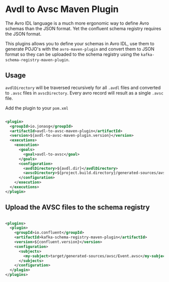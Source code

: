 # Avdl to Avsc Maven Plugin

The Avro IDL language is a much more ergonomic way to define Avro schemas than the JSON
format.
Yet the confluent schema registry requires the JSON format.

This plugins allows you to define your schemas in Avro IDL, use them to generate POJO's
with the `avro-maven-plugin` and convert them to JSON format
so they can be uploaded to the schema registry using the
`kafka-schema-registry-maven-plugin`.

## Usage

`avdlDirectory` will be traversed recursively for all `.avdl` files and converted to
`.avsc` files in `avscDirectory`. Every avro record will result as a single `.avsc`
file.

Add the plugin to your `pom.xml`

```xml

<plugin>
  <groupId>io.jonasg</groupId>
  <artifactId>avdl-to-avsc-maven-plugin</artifactId>
  <version>${avdl-to-avsc-maven-plugin.version}</version>
  <executions>
    <execution>
      <goals>
        <goal>avdl-to-avsc</goal>
      </goals>
      <configuration>
        <avdlDirectory>${avdl.dir}</avdlDirectory>
        <avscDirectory>${project.build.directory}/generated-sources/avsc</avscDirectory>
      </configuration>
    </execution>
  </executions>
</plugin>
```

## Upload the AVSC files to the schema registry

```xml

<plugins>
  <plugin>
    <groupId>io.confluent</groupId>
    <artifactId>kafka-schema-registry-maven-plugin</artifactId>
    <version>${confluent.version}</version>
    <configuration>
      <subjects>
        <my-subject>target/generated-sources/avsc/Event.avsc</my-subject>
      </subjects>
    </configuration>
  </plugin>
</plugins>
```
